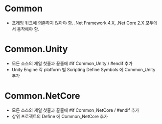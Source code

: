 # Common
 - 프레임 워크에 의존하지 않아야 함. .Net Framework 4.X, .Net Core 2.X 모두에서 동작해야 함.

# Common.Unity
 - 모든 소스의 제일 첫줄과 끝줄에 #if Common_Unity / #endif 추가
 - Unity Engine 각 platform 별 Scripting Define Symbols 에 Common_Unity 추가
 
# Common.NetCore
 - 모든 소스의 제일 첫줄과 끝줄에 #if Common_NetCore / #endif 추가
 - 상위 프로젝트의 Define 에 Common_NetCore 추가